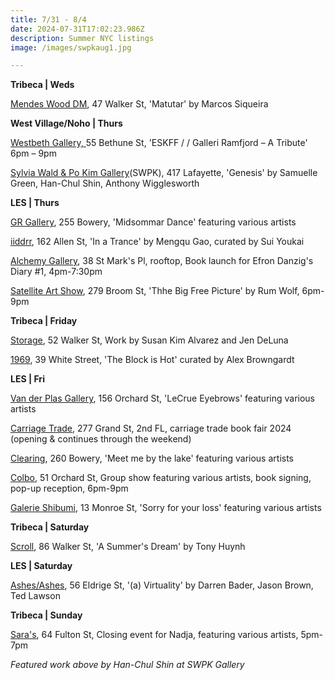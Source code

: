 ```yaml
---
title: 7/31 - 8/4
date: 2024-07-31T17:02:23.986Z
description: Summer NYC listings
image: /images/swpkaug1.jpg

---
```

**T﻿ribeca | Weds**

[Mendes Wood DM](https://mendeswooddm.com/en/exhibitions), 47 Walker St, 'Matutar' by Marcos Siqueira  

**W﻿est Village/Noho | Thurs**

[Westbeth Gallery, ](https://westbeth.org/event/eskff-galerie-ramfjord-a-tribute/)55 Bethune St, 'ESKFF / / Galleri Ramfjord – A Tribute' 6pm – 9pm

[Sylvia Wald & Po Kim Gallery](https://swpk.org/genesis/)﻿(S﻿WPK), 417 Lafayette, 'Genesis' by Samuelle Green, Han-Chul Shin, Anthony Wigglesworth

**L﻿ES | Thurs**

[GR Gallery](https://www.gr-gallery.com/exhibitions/midsommar-dance/), 255 Bowery, 'Midsommar Dance' featuring various artists

[iiddrr](https://iidrr.com/), 162 Allen St, 'In a Trance' by Mengqu Gao, curated by Sui Youkai

[Alchemy Gallery](https://www.instagram.com/alcehmy.gallery), 38 St Mark's Pl, rooftop, Book launch for Efron Danzig's Diary #1, 4pm-7:30pm

[Satellite Art Show](https://www.instagram.com/satelliteartshow), 279 Broom St, 'Thhe Big Free Picture' by Rum Wolf, 6pm-9pm

**T﻿ribeca | Friday**

[Storage](https://www.storageartgallery.com/), 52 Walker St, Work by Susan Kim Alvarez and Jen DeLuna

[1969](http://www.1969gallery.com/upcoming), 39 White Street, 'The Block is Hot' curated by Alex Browngardt

**L﻿ES | Fri**

[Van der Plas Gallery](https://www.vanderplasgallery.com/), 156 Orchard St, 'LeCrue Eyebrows' featuring various artists

[Carriage Trade](https://carriagetrade.org/), 277 Grand St, 2nd FL, carriage trade book fair 2024 (opening & continues through the weekend)

[Clearing](https://www.c-l-e-a-r-i-n-g.com/), 260 Bowery, 'Meet me by the lake' featuring various artists

[Colbo](https://www.instagram.com/colbo.nyc), 51 Orchard St, Group show featuring various artists, book signing, pop-up reception, 6pm-9pm

[Galerie Shibumi](https://www.instagram.com/galerie.shibumi), 13 Monroe St, 'Sorry for your loss' featuring various artists

**T﻿ribeca | Saturday**

[Scroll](https://www.instagram.com/scroll.nyc), 86 Walker St, 'A Summer's Dream' by Tony Huynh

**L﻿ES | Saturday**

[Ashes/Ashes](https://www.instagram.com/ashesonashes), 56 Eldrige St, '(a) Virtuality' by Darren Bader, Jason Brown, Ted Lawson

**T﻿ribeca | Sunday**

[Sara's](https://saras.world/), 64 Fulton St, Closing event for Nadja, featuring various artists, 5pm-7pm

*F﻿eatured work above by Han-Chul Shin at SWPK Gallery*